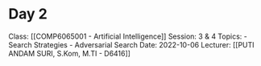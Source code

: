 # Day 2
Class: [[COMP6065001 - Artificial Intelligence]]
Session: 3 & 4
Topics: 
	- Search Strategies
	- Adversarial Search
Date: 2022-10-06
Lecturer: [[PUTI ANDAM SURI, S.Kom, M.TI - D6416]]
